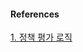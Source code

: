 #### References

[1. 정책 평가 로직](https://docs.aws.amazon.com/ko_kr/IAM/latest/UserGuide/reference_policies_evaluation-logic.html)